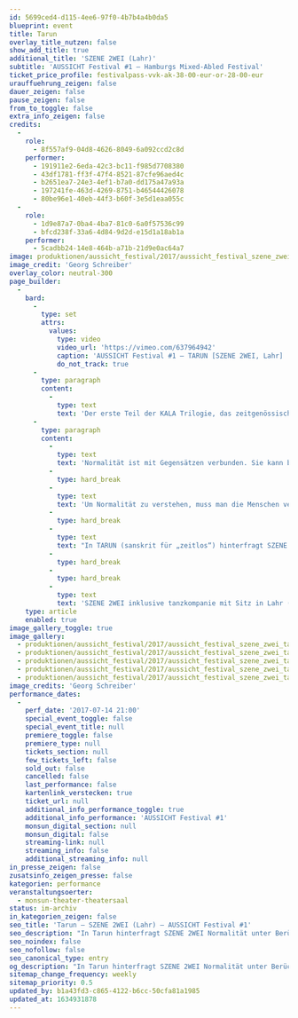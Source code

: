 ```yaml
---
id: 5699ced4-d115-4ee6-97f0-4b7b4a4b0da5
blueprint: event
title: Tarun
overlay_title_nutzen: false
show_add_title: true
additional_title: 'SZENE 2WEI (Lahr)'
subtitle: 'AUSSICHT Festival #1 – Hamburgs Mixed-Abled Festival'
ticket_price_profile: festivalpass-vvk-ak-38-00-eur-or-28-00-eur
urauffuehrung_zeigen: false
dauer_zeigen: false
pause_zeigen: false
from_to_toggle: false
extra_info_zeigen: false
credits:
  -
    role:
      - 8f557af9-04d8-4626-8049-6a092ccd2c8d
    performer:
      - 191911e2-6eda-42c3-bc11-f985d7708380
      - 43df1781-ff3f-47f4-8521-87cfe96aed4c
      - b2651ea7-24e3-4ef1-b7a0-dd175a47a93a
      - 197241fe-463d-4269-8751-b46544426078
      - 80be96e1-40eb-44f3-b60f-3e5d1eaa055c
  -
    role:
      - 1d9e87a7-0ba4-4ba7-81c0-6a0f57536c99
      - bfcd238f-33a6-4d84-9d2d-e15d1a18ab1a
    performer:
      - 5cadbb24-14e8-464b-a71b-21d9e0ac64a7
image: produktionen/aussicht_festival/2017/aussicht_festival_szene_zwei_tarun_01.jpg
image_credit: 'Georg Schreiber'
overlay_color: neutral-300
page_builder:
  -
    bard:
      -
        type: set
        attrs:
          values:
            type: video
            video_url: 'https://vimeo.com/637964942'
            caption: 'AUSSICHT Festival #1 – TARUN [SZENE 2WEI, Lahr] '
            do_not_track: true
      -
        type: paragraph
        content:
          -
            type: text
            text: 'Der erste Teil der KALA Trilogie, das zeitgenössische Tanzstück TARUN, beschäftigt sich mit Normalität - und stellt dabei, entsprechend des Namens KALA (sanskrit für „Zeit“), die Zeit in den Mittelpunkt ihrer Betrachtungen.'
      -
        type: paragraph
        content:
          -
            type: text
            text: 'Normalität ist mit Gegensätzen verbunden. Sie kann bewahren und verletzen, ist Schutz und Richter, Ansporn und Hemmnis zugleich - und bleibt trotz ihrer scheinbaren Aktivität doch immer passiv: ein neutrales Abbild der Zeit, von Menschen definiert und von äußeren Umständen abhängig.'
          -
            type: hard_break
          -
            type: text
            text: 'Um Normalität zu verstehen, muss man die Menschen verstehen. Und das Verständnis der Menschen ist untrennbar verbunden mit der Zeit, in der sie leben. Soziale Aspekte, Religionen, Brauchtum und Politik beeinflussen uns, unsere Einstellung zu uns selbst, unser Verständnis der Welt - und damit einhergehend unsere Vorstellung von Normalität.'
          -
            type: hard_break
          -
            type: text
            text: "In TARUN (sanskrit für „zeitlos“) hinterfragt SZENE 2WEI inklusive tanzkompanie Normalität unter Berücksichtigung inklusiver Aspekte und öffnet damit Türen in eine Welt, in der es normal ist, verschieden zu sein.\_"
          -
            type: hard_break
          -
            type: hard_break
          -
            type: text
            text: 'SZENE 2WEI inklusive tanzkompanie mit Sitz in Lahr (Schwarzwald) besteht aus Künstlerinnen und Künstlern mit und ohne Behinderung und wurde 2009 von Timo Gmeiner und William Sánchez H. in Essen gegründet. Sie betreibt zeitgenössisches Tanztheater als Medium und Motor für inklusives Handeln, also ein Verhalten, das Vielfalt wertschätzt und anerkennt. Auf diese Weise möchte sie der inklusiven Tanzkunst hierzulande Raum und Anerkennung verschaffen.'
    type: article
    enabled: true
image_gallery_toggle: true
image_gallery:
  - produktionen/aussicht_festival/2017/aussicht_festival_szene_zwei_tarun_01.jpg
  - produktionen/aussicht_festival/2017/aussicht_festival_szene_zwei_tarun_02.jpg
  - produktionen/aussicht_festival/2017/aussicht_festival_szene_zwei_tarun_03.jpg
  - produktionen/aussicht_festival/2017/aussicht_festival_szene_zwei_tarun_04.jpg
  - produktionen/aussicht_festival/2017/aussicht_festival_szene_zwei_tarun_05.jpg
image_credits: 'Georg Schreiber'
performance_dates:
  -
    perf_date: '2017-07-14 21:00'
    special_event_toggle: false
    special_event_title: null
    premiere_toggle: false
    premiere_type: null
    tickets_section: null
    few_tickets_left: false
    sold_out: false
    cancelled: false
    last_performance: false
    kartenlink_verstecken: true
    ticket_url: null
    additional_info_performance_toggle: true
    additional_info_performance: 'AUSSICHT Festival #1'
    monsun_digital_section: null
    monsun_digital: false
    streaming-link: null
    streaming_info: false
    additional_streaming_info: null
in_presse_zeigen: false
zusatsinfo_zeigen_presse: false
kategorien: performance
veranstaltungsoerter:
  - monsun-theater-theatersaal
status: im-archiv
in_kategorien_zeigen: false
seo_title: 'Tarun – SZENE 2WEI (Lahr) – AUSSICHT Festival #1'
seo_description: "In Tarun hinterfragt SZENE 2WEI Normalität unter Berücksichtigung inklusiver Aspekte und öffnet Türen in eine Welt, in der es normal ist, verschieden zu sein.\_"
seo_noindex: false
seo_nofollow: false
seo_canonical_type: entry
og_description: "In Tarun hinterfragt SZENE 2WEI Normalität unter Berücksichtigung inklusiver Aspekte und öffnet Türen in eine Welt, in der es normal ist, verschieden zu sein.\_"
sitemap_change_frequency: weekly
sitemap_priority: 0.5
updated_by: b1a43fd3-c865-4122-b6cc-50cfa81a1985
updated_at: 1634931878
---
```

